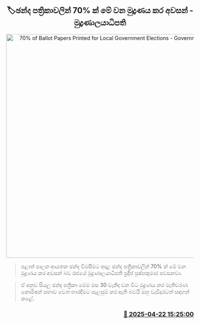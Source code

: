 <p align='center'><b><h2 align='center' title='70% of Ballot Papers Printed for Local Government Elections - Government Printer'>🏷ඡන්ද පත්‍රිකාවලින් 70% ක් මේ වන මුද්‍රණය කර අවසන් - මුද්‍රණාලයාධිපති </h2></b></p>
<p align='center'><img src='https://helakuru.sgp1.cdn.digitaloceanspaces.com/esana/images/lib/government-printers-1.jpg' width='600' alt='70% of Ballot Papers Printed for Local Government Elections - Government Printer'></p>

> පළාත් පාලන ආයතන ඡන්ද විමසීමට අදාළ ඡන්ද පත්‍රිකාවලින් 70% ක් මේ වන මුද්‍රණය කර අවසන් බව රජයේ මුද්‍රණාලයාධිපති ප්‍රදීප් පුෂ්පකුමාර පවසනවා.

> ඒ අනුව සියලු ඡන්ද පත්‍රිකා මෙම මස 30 වැනිදා වන විට මුද්‍රණය කර මැතිවරණ කොමිෂන් සභාව වෙත භාරදීමට සැලසුම් කර ඇති බවයි ඔහු වැඩිදුරටත් සඳහන් කළේ.



<h3 align='right'><a href='https://www.helakuru.lk/esana/p/109424/'>📅 2025-04-22 15:25:00</a></h3>
